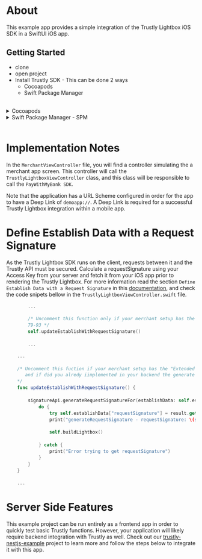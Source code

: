 # About

This example app provides a simple integration of the Trustly Lightbox iOS SDK in a SwiftUI iOS app. 

## Getting Started

- clone
- open project
- Install Trustly SDK - This can be done 2 ways
    - Cocoapods
    - Swift Package Manager

<br />

<details>
<summary>Cocoapods</summary>
<br />

TrustlySDK is available through [CocoaPods](https://cocoapods.org). To install
it, simply add the following line to your Podfile:

```ruby
pod 'TrustlySDK'
```

In order to develop or test against an unreleased version of this SDK it is possible to install the pod from a branch of this repo:
```ruby
pod 'TrustlySDK', :git => 'https://github.com/TrustlyInc/trustly-ios.git', :branch => '<BRANCH_NAME>'
```
</details>

<details>
<summary>Swift Package Manager - SPM</summary>
<br />

TrustlySDK is available through [Swift Package Manager](https://www.swift.org/package-manager/). To install it from Xcode simply click on File -> Add packages -> Search or Enter Package URL, paste the github url about this package `https://github.com/TrustlyInc/trustly-ios.git`:

![Add package url](resources/swift_package_manager.png)

For production choose the `main` branch, but in order to develop or test against an unreleased version of this SDK choose the branch listed in the [release version table](#versions).
</details>
<br />


# Implementation Notes

In the `MerchantViewController` file, you will find a controller simulating the a merchant app screen. This controller will call the `TrustlyLightboxViewController` class, and this class will be responsible to call the `PayWithMyBank SDK`.

Note that the application has a URL Scheme configured in order for the app to have a Deep Link of `demoapp://`. A Deep Link is required for a successful Trustly Lightbox integration within a mobile app.

# Define Establish Data with a Request Signature

As the Trustly Lightbox SDK runs on the client, requests between it and the Trustly API must be secured. Calculate a requestSignature using your Access Key from your server and fetch it from your iOS app prior to rendering the Trustly Lightbox. For more information read the section `Define Establish Data with a Request Signature` in this [documentation](https://amer.developers.trustly.com/payments/docs/ios-quickstart#define-establish-data-with-a-request-signature), and check the code snipets bellow in the `TrustlyLightboxViewController.swift` file.

```swift
        ...

        /* Uncomment this function only if your merchant setup has the "Extended Security" enable in Admin console, and uncomment the code between the lines
        79-93 */
        self.updateEstablishWithRequestSignature()

        ...
```

```swift
    ...

    /* Uncomment this fuction if your merchant setup has the "Extended Security" enable in Admin console,
       and if did you alredy iimplemented in your backend the generate Request Signature endpoint.
    */
    func updateEstablishWithRequestSignature() {
        
        signatureApi.generateRequestSignatureFor(establishData: self.establishData) { (result) in
            do {
                try self.establishData["requestSignature"] = result.get()
                print("generateRequestSignature - requestSignature: \(self.establishData["requestSignature"])")
                
                self.buildLightbox()
                
            } catch {
                print("Error trying to get requestSignature")
            }
        }
    }

    ...
```

# Server Side Features

This example project can be run entirely as a frontend app in order to quickly test basic Trustly functions. However, your application will likely require backend integration with Trustly as well. Check out our [trustly-nestjs-example](https://github.com/TrustlyInc/trustly-nestjs-example) project to learn more and follow the steps below to integrate it with this app.
